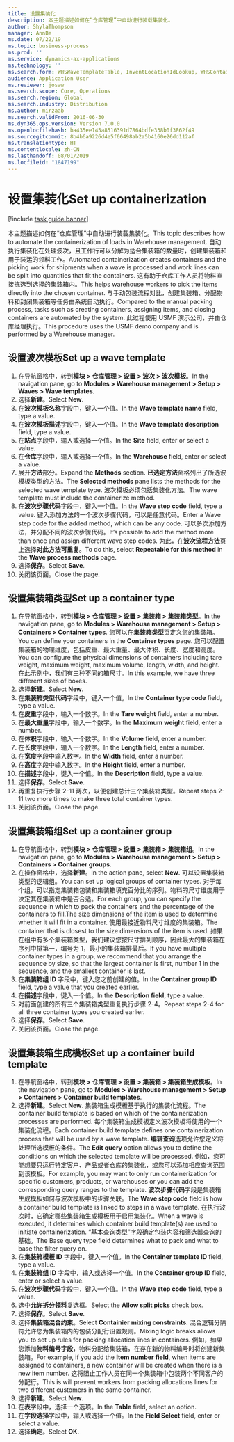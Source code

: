 ```yaml
---
title: 设置集装化
description: 本主题描述如何在“仓库管理”中自动进行装载集装化。
author: ShylaThompson
manager: AnnBe
ms.date: 07/22/19
ms.topic: business-process
ms.prod: ''
ms.service: dynamics-ax-applications
ms.technology: ''
ms.search.form: WHSWaveTemplateTable, InventLocationIdLookup, WHSContainerType, WHSContainerGroup, WHSContainerizationTable, WHSContainerizationBreak, WHSCreateContainerBreak
audience: Application User
ms.reviewer: josaw
ms.search.scope: Core, Operations
ms.search.region: Global
ms.search.industry: Distribution
ms.author: mirzaab
ms.search.validFrom: 2016-06-30
ms.dyn365.ops.version: Version 7.0.0
ms.openlocfilehash: ba435ee145a8516391d7864bdfe338b0f3862f49
ms.sourcegitcommit: 8b4b6a9226d4e5f66498ab2a5b4160e26dd112af
ms.translationtype: HT
ms.contentlocale: zh-CN
ms.lasthandoff: 08/01/2019
ms.locfileid: "1847199"
---
```

# <a name="set-up-containerization"></a><span data-ttu-id="779ca-103">设置集装化</span><span class="sxs-lookup"><span data-stu-id="779ca-103">Set up containerization</span></span>

[!include [task guide banner](../../includes/task-guide-banner.md)]

<span data-ttu-id="779ca-104">本主题描述如何在“仓库管理”中自动进行装载集装化。</span><span class="sxs-lookup"><span data-stu-id="779ca-104">This topic describes how to automate the containerization of loads in Warehouse management.</span></span> <span data-ttu-id="779ca-105">自动执行集装化在处理波次，且工作行可以分解为适合集装箱的数量时，创建集装箱和用于装运的领料工作。</span><span class="sxs-lookup"><span data-stu-id="779ca-105">Automated containerization creates containers and the picking work for shipments when a wave is processed and work lines can be split into quantities that fit the containers.</span></span> <span data-ttu-id="779ca-106">这有助于仓库工作人员将物料直接拣选到选择的集装箱内。</span><span class="sxs-lookup"><span data-stu-id="779ca-106">This helps warehouse workers to pick the items directly into the chosen container.</span></span> <span data-ttu-id="779ca-107">与手动包装流程对比，创建集装箱、分配物料和封闭集装箱等任务由系统自动执行。</span><span class="sxs-lookup"><span data-stu-id="779ca-107">Compared to the manual packing process, tasks such as creating containers, assigning items, and closing containers are automated by the system.</span></span> <span data-ttu-id="779ca-108">此过程使用 USMF 演示公司，并由仓库经理执行。</span><span class="sxs-lookup"><span data-stu-id="779ca-108">This procedure uses the USMF demo company and is performed by a Warehouse manager.</span></span>


## <a name="set-up-a-wave-template"></a><span data-ttu-id="779ca-109">设置波次模板</span><span class="sxs-lookup"><span data-stu-id="779ca-109">Set up a wave template</span></span>
1. <span data-ttu-id="779ca-110">在导航窗格中，转到**模块 > 仓库管理 > 设置 > 波次 > 波次模板**。</span><span class="sxs-lookup"><span data-stu-id="779ca-110">In the navigation pane, go to **Modules > Warehouse management > Setup > Waves > Wave templates**.</span></span>
2. <span data-ttu-id="779ca-111">选择**新建**。</span><span class="sxs-lookup"><span data-stu-id="779ca-111">Select **New**.</span></span>
3. <span data-ttu-id="779ca-112">在**波次模板名称**字段中，键入一个值。</span><span class="sxs-lookup"><span data-stu-id="779ca-112">In the **Wave template name** field, type a value.</span></span>
4. <span data-ttu-id="779ca-113">在**波次模板描述**字段中，键入一个值。</span><span class="sxs-lookup"><span data-stu-id="779ca-113">In the **Wave template description** field, type a value.</span></span>
5. <span data-ttu-id="779ca-114">在**站点**字段中，输入或选择一个值。</span><span class="sxs-lookup"><span data-stu-id="779ca-114">In the **Site** field, enter or select a value.</span></span>
6. <span data-ttu-id="779ca-115">在**仓库**字段中，输入或选择一个值。</span><span class="sxs-lookup"><span data-stu-id="779ca-115">In the **Warehouse** field, enter or select a value.</span></span>
7. <span data-ttu-id="779ca-116">展开**方法**部分。</span><span class="sxs-lookup"><span data-stu-id="779ca-116">Expand the **Methods** section.</span></span> <span data-ttu-id="779ca-117">**已选定方法**窗格列出了所选波模板类型的方法。</span><span class="sxs-lookup"><span data-stu-id="779ca-117">The **Selected methods** pane lists the methods for the selected wave template type.</span></span> <span data-ttu-id="779ca-118">波次模板必须包括集装化方法。</span><span class="sxs-lookup"><span data-stu-id="779ca-118">The wave template must include the containerize method.</span></span>  
8. <span data-ttu-id="779ca-119">在**波次步骤代码**字段中，键入一个值。</span><span class="sxs-lookup"><span data-stu-id="779ca-119">In the **Wave step code** field, type a value.</span></span> <span data-ttu-id="779ca-120">键入添加方法的一个波次步骤代码，可以是任意代码。</span><span class="sxs-lookup"><span data-stu-id="779ca-120">Enter a Wave step code for the added method, which can be any code.</span></span> <span data-ttu-id="779ca-121">可以多次添加方法，并分配不同的波次步骤代码。</span><span class="sxs-lookup"><span data-stu-id="779ca-121">It’s possible to add the method more than once and assign different wave step codes.</span></span> <span data-ttu-id="779ca-122">为此，在**波次流程方法**页上选择**对此方法可重复**。</span><span class="sxs-lookup"><span data-stu-id="779ca-122">To do this, select **Repeatable for this method** in the **Wave process methods** page.</span></span>  
9. <span data-ttu-id="779ca-123">选择**保存**。</span><span class="sxs-lookup"><span data-stu-id="779ca-123">Select **Save**.</span></span>
10. <span data-ttu-id="779ca-124">关闭该页面。</span><span class="sxs-lookup"><span data-stu-id="779ca-124">Close the page.</span></span>

## <a name="set-up-a-container-type"></a><span data-ttu-id="779ca-125">设置集装箱类型</span><span class="sxs-lookup"><span data-stu-id="779ca-125">Set up a container type</span></span>
1. <span data-ttu-id="779ca-126">在导航窗格中，转到**模块 > 仓库管理 > 设置 > 集装箱 > 集装箱类型**。</span><span class="sxs-lookup"><span data-stu-id="779ca-126">In the navigation pane, go to **Modules > Warehouse management > Setup > Containers > Container types**.</span></span> <span data-ttu-id="779ca-127">您可以在**集装箱类型**页定义您的集装箱。</span><span class="sxs-lookup"><span data-stu-id="779ca-127">You can define your containers in the **Container types** page.</span></span> <span data-ttu-id="779ca-128">您可以配置集装箱的物理维度，包括皮重、最大重量、最大体积、长度、宽度和高度。</span><span class="sxs-lookup"><span data-stu-id="779ca-128">You can configure the physical dimensions of containers including tare weight, maximum weight, maximum volume, length, width, and height.</span></span> <span data-ttu-id="779ca-129">在此示例中，我们有三种不同的箱尺寸。</span><span class="sxs-lookup"><span data-stu-id="779ca-129">In this example, we have three different sizes of boxes.</span></span>  
2. <span data-ttu-id="779ca-130">选择**新建**。</span><span class="sxs-lookup"><span data-stu-id="779ca-130">Select **New**.</span></span>
3. <span data-ttu-id="779ca-131">在**集装箱类型代码**字段中，键入一个值。</span><span class="sxs-lookup"><span data-stu-id="779ca-131">In the **Container type code** field, type a value.</span></span>
4. <span data-ttu-id="779ca-132">在**皮重**字段中，输入一个数字。</span><span class="sxs-lookup"><span data-stu-id="779ca-132">In the **Tare weight** field, enter a number.</span></span>
5. <span data-ttu-id="779ca-133">在**最大重量**字段中，输入一个数字。</span><span class="sxs-lookup"><span data-stu-id="779ca-133">In the **Maximum weight** field, enter a number.</span></span>
6. <span data-ttu-id="779ca-134">在**体积**字段中，输入一个数字。</span><span class="sxs-lookup"><span data-stu-id="779ca-134">In the **Volume** field, enter a number.</span></span>
7. <span data-ttu-id="779ca-135">在**长度**字段中，输入一个数字。</span><span class="sxs-lookup"><span data-stu-id="779ca-135">In the **Length** field, enter a number.</span></span>
8. <span data-ttu-id="779ca-136">在**宽度**字段中输入数字。</span><span class="sxs-lookup"><span data-stu-id="779ca-136">In the **Width** field, enter a number.</span></span>
9. <span data-ttu-id="779ca-137">在**高度**字段中输入数字。</span><span class="sxs-lookup"><span data-stu-id="779ca-137">In the **Height** field, enter a number.</span></span>
10. <span data-ttu-id="779ca-138">在**描述**字段中，键入一个值。</span><span class="sxs-lookup"><span data-stu-id="779ca-138">In the **Description** field, type a value.</span></span>
11. <span data-ttu-id="779ca-139">选择**保存**。</span><span class="sxs-lookup"><span data-stu-id="779ca-139">Select **Save**.</span></span>
13. <span data-ttu-id="779ca-140">再重复执行步骤 2-11 两次，以便创建总计三个集装箱类型。</span><span class="sxs-lookup"><span data-stu-id="779ca-140">Repeat steps 2-11 two more times to make three total container types.</span></span>
14. <span data-ttu-id="779ca-141">关闭该页面。</span><span class="sxs-lookup"><span data-stu-id="779ca-141">Close the page.</span></span>

## <a name="set-up-a-container-group"></a><span data-ttu-id="779ca-142">设置集装箱组</span><span class="sxs-lookup"><span data-stu-id="779ca-142">Set up a container group</span></span>
1. <span data-ttu-id="779ca-143">在导航窗格中，转到**模块 > 仓库管理 > 设置 > 集装箱 > 集装箱组**。</span><span class="sxs-lookup"><span data-stu-id="779ca-143">In the navigation pane, go to **Modules > Warehouse management > Setup > Containers > Container groups**.</span></span>
2. <span data-ttu-id="779ca-144">在操作窗格中，选择**新建**。</span><span class="sxs-lookup"><span data-stu-id="779ca-144">In the action pane, select **New**.</span></span> <span data-ttu-id="779ca-145">可以设置集装箱类型的逻辑组。</span><span class="sxs-lookup"><span data-stu-id="779ca-145">You can set up logical groups of container types.</span></span> <span data-ttu-id="779ca-146">对于每个组，可以指定集装箱包装和集装箱填充百分比的序列。物料的尺寸维度用于决定其在集装箱中是否合适。</span><span class="sxs-lookup"><span data-stu-id="779ca-146">For each group, you can specify the sequence in which to pack the containers and the percentage of the containers to fill.The size dimensions of the item is used to determine whether it will fit in a container.</span></span> <span data-ttu-id="779ca-147">使用最接近物料尺寸维度的集装箱。</span><span class="sxs-lookup"><span data-stu-id="779ca-147">The container that is closest to the size dimensions of the item is used.</span></span> <span data-ttu-id="779ca-148">如果在组中有多个集装箱类型，我们建议您按尺寸排列顺序，因此最大的集装箱在序列中排第一，编号为 1，最小的集装箱排最后。</span><span class="sxs-lookup"><span data-stu-id="779ca-148">If you have multiple container types in a group, we recommend that you arrange the sequence by size, so that the largest container is first, number 1 in the sequence, and the smallest container is last.</span></span>    
3. <span data-ttu-id="779ca-149">在**集装箱组 ID** 字段中，键入您之前创建的值。</span><span class="sxs-lookup"><span data-stu-id="779ca-149">In the **Container group ID** field, type a value that you created earlier.</span></span>
4. <span data-ttu-id="779ca-150">在**描述**字段中，键入一个值。</span><span class="sxs-lookup"><span data-stu-id="779ca-150">In the **Description field**, type a value.</span></span>
5. <span data-ttu-id="779ca-151">对前面创建的所有三个集装箱类型重复执行步骤 2-4。</span><span class="sxs-lookup"><span data-stu-id="779ca-151">Repeat steps 2-4 for all three container types you created earlier.</span></span>
6. <span data-ttu-id="779ca-152">选择**保存**。</span><span class="sxs-lookup"><span data-stu-id="779ca-152">Select **Save**.</span></span>
7. <span data-ttu-id="779ca-153">关闭该页面。</span><span class="sxs-lookup"><span data-stu-id="779ca-153">Close the page.</span></span>

## <a name="set-up-a-container-build-template"></a><span data-ttu-id="779ca-154">设置集装箱生成模板</span><span class="sxs-lookup"><span data-stu-id="779ca-154">Set up a container build template</span></span>
1. <span data-ttu-id="779ca-155">在导航窗格中，转到**模块 > 仓库管理 > 设置 > 集装箱 > 集装箱生成模板**。</span><span class="sxs-lookup"><span data-stu-id="779ca-155">In the navigation pane, go to **Modules > Warehouse management > Setup > Containers > Container build templates**.</span></span>
2. <span data-ttu-id="779ca-156">选择**新建**。</span><span class="sxs-lookup"><span data-stu-id="779ca-156">Select **New**.</span></span> <span data-ttu-id="779ca-157">集装箱生成模板基于执行的集装化流程。</span><span class="sxs-lookup"><span data-stu-id="779ca-157">The container build template is based on which of the containerization processes are performed.</span></span> <span data-ttu-id="779ca-158">每个集装箱生成模板定义波次模板将使用的一个集装化流程。</span><span class="sxs-lookup"><span data-stu-id="779ca-158">Each container build template defines one containerization process that will be used by a wave template.</span></span> <span data-ttu-id="779ca-159">**编辑查询**选项允许您定义将处理所选模板的条件。</span><span class="sxs-lookup"><span data-stu-id="779ca-159">The **Edit query** option allows you to define the conditions on which the selected template will be processed.</span></span> <span data-ttu-id="779ca-160">例如，您可能想要只运行特定客户、产品或者仓库的集装化，或您可以添加相应查询范围到该模板。</span><span class="sxs-lookup"><span data-stu-id="779ca-160">For example, you may want to only run containerization for specific customers, products, or warehouses or you can add the corresponding query ranges to the template.</span></span> <span data-ttu-id="779ca-161">**波次步骤代码**字段是集装箱生成模板如何与波次模板中的步骤关联。</span><span class="sxs-lookup"><span data-stu-id="779ca-161">The **Wave step code** field is how a container build template is linked to steps in a wave template.</span></span> <span data-ttu-id="779ca-162">在执行波次时，它确定哪些集装箱生成模板用于启用集装化。</span><span class="sxs-lookup"><span data-stu-id="779ca-162">When a wave is executed, it determines which container build template(s) are used to initiate containerization.</span></span> <span data-ttu-id="779ca-163">“基本查询类型”字段确定包装内容和筛选器查询的基础。</span><span class="sxs-lookup"><span data-stu-id="779ca-163">The Base query type field determines what to pack and what to base the filter query on.</span></span> 
3. <span data-ttu-id="779ca-164">在**集装箱模板 ID** 字段中，键入一个值。</span><span class="sxs-lookup"><span data-stu-id="779ca-164">In the **Container template ID** field, type a value.</span></span>
4. <span data-ttu-id="779ca-165">在**集装箱组 ID** 字段中，输入或选择一个值。</span><span class="sxs-lookup"><span data-stu-id="779ca-165">In the **Container group ID** field, enter or select a value.</span></span>
5. <span data-ttu-id="779ca-166">在**波次步骤代码**字段中，键入一个值。</span><span class="sxs-lookup"><span data-stu-id="779ca-166">In the **Wave step code** field, type a value.</span></span>
6. <span data-ttu-id="779ca-167">选中**允许拆分领料**复选框。</span><span class="sxs-lookup"><span data-stu-id="779ca-167">Select the **Allow split picks** check box.</span></span>
7. <span data-ttu-id="779ca-168">选择**保存**。</span><span class="sxs-lookup"><span data-stu-id="779ca-168">Select **Save**.</span></span>
8. <span data-ttu-id="779ca-169">选择**集装箱混合约束**。</span><span class="sxs-lookup"><span data-stu-id="779ca-169">Select **Containier mixing constraints**.</span></span> <span data-ttu-id="779ca-170">混合逻辑分隔符允许您为集装箱内的包装分配行设置规则。</span><span class="sxs-lookup"><span data-stu-id="779ca-170">Mixing logic breaks allows you to set up rules for packing allocation lines in containers.</span></span> <span data-ttu-id="779ca-171">例如，如果您添加**物料编号字段**，物料分配给集装箱，在存在新的物料编号时将创建新集装箱。</span><span class="sxs-lookup"><span data-stu-id="779ca-171">For example, if you add the **Item number field**, when items are assigned to containers, a new container will be created when there is a new item number.</span></span> <span data-ttu-id="779ca-172">这将阻止工作人员在同一个集装箱中包装两个不同客户的分配行。</span><span class="sxs-lookup"><span data-stu-id="779ca-172">This is will prevent workers from packing allocations lines for two different customers in the same container.</span></span>  
9. <span data-ttu-id="779ca-173">选择**新建**。</span><span class="sxs-lookup"><span data-stu-id="779ca-173">Select **New**.</span></span>
10. <span data-ttu-id="779ca-174">在**表**字段中，选择一个选项。</span><span class="sxs-lookup"><span data-stu-id="779ca-174">In the **Table** field, select an option.</span></span>
11. <span data-ttu-id="779ca-175">在**字段选择**字段中，输入或选择一个值。</span><span class="sxs-lookup"><span data-stu-id="779ca-175">In the **Field Select** field, enter or select a value.</span></span>
12. <span data-ttu-id="779ca-176">选择**确定**。</span><span class="sxs-lookup"><span data-stu-id="779ca-176">Select **OK**.</span></span>

